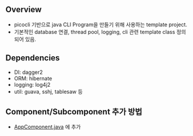 ## Overview
- picocli 기반으로 java CLI Program을 만들기 위해 사용하는 template project.  
- 기본적인 database 연결, thread pool, logging, cli 관련 template class 정의되어 있음.

## Dependencies
- DI: dagger2
- ORM: hibernate
- logging: log4j2
- util: guava, sshj, tablesaw 등

## Component/Subcomponent 추가 방법
- [AppComponent.java](src%2Fmain%2Fjava%2Fcom%2Fyounho%2Fdi%2Fcomponent%2FAppComponent.java) 에 추가
